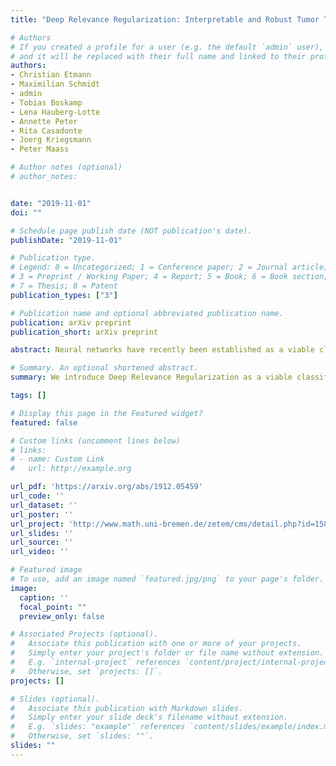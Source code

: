 ```yaml
---
title: "Deep Relevance Regularization: Interpretable and Robust Tumor Typing of Imaging Mass Spectrometry Data"

# Authors
# If you created a profile for a user (e.g. the default `admin` user), write the username (folder name) here 
# and it will be replaced with their full name and linked to their profile.
authors:
- Christian Etmann
- Maximilian Schmidt
- admin
- Tobias Boskamp
- Lena Hauberg-Lotte
- Annette Peter
- Rita Casadonte
- Joerg Kriegsmann
- Peter Maass

# Author notes (optional)
# author_notes:


date: "2019-11-01"
doi: ""

# Schedule page publish date (NOT publication's date).
publishDate: "2019-11-01"

# Publication type.
# Legend: 0 = Uncategorized; 1 = Conference paper; 2 = Journal article;
# 3 = Preprint / Working Paper; 4 = Report; 5 = Book; 6 = Book section;
# 7 = Thesis; 8 = Patent
publication_types: ["3"]

# Publication name and optional abbreviated publication name.
publication: arXiv preprint
publication_short: arXiv preprint

abstract: Neural networks have recently been established as a viable classification method for imaging mass spectrometry data for tumor typing. For multi-laboratory scenarios however, certain confounding factors may strongly impede their performance. In this work, we introduce Deep Relevance Regularization, a method of restricting what the neural network can focus on during classification, in order to improve the classification performance. We demonstrate how Deep Relevance Regularization robustifies neural networks against confounding factors on a challenging inter-lab dataset consisting of breast and ovarian carcinoma. We further show that this makes the relevance map -- a way of visualizing the discriminative parts of the mass spectrum -- sparser, thereby making the classifier easier to interpret.

# Summary. An optional shortened abstract.
summary: We introduce Deep Relevance Regularization as a viable classification method for imaging mass spectrometry data for tumor typing.

tags: []

# Display this page in the Featured widget?
featured: false

# Custom links (uncomment lines below)
# links:
# - name: Custom Link
#   url: http://example.org

url_pdf: 'https://arxiv.org/abs/1912.05459'
url_code: ''
url_dataset: ''
url_poster: ''
url_project: 'http://www.math.uni-bremen.de/zetem/cms/detail.php?id=15822&language=en'
url_slides: ''
url_source: ''
url_video: ''

# Featured image
# To use, add an image named `featured.jpg/png` to your page's folder. 
image:
  caption: ''
  focal_point: ""
  preview_only: false

# Associated Projects (optional).
#   Associate this publication with one or more of your projects.
#   Simply enter your project's folder or file name without extension.
#   E.g. `internal-project` references `content/project/internal-project/index.md`.
#   Otherwise, set `projects: []`.
projects: []

# Slides (optional).
#   Associate this publication with Markdown slides.
#   Simply enter your slide deck's filename without extension.
#   E.g. `slides: "example"` references `content/slides/example/index.md`.
#   Otherwise, set `slides: ""`.
slides: ""
---
```



